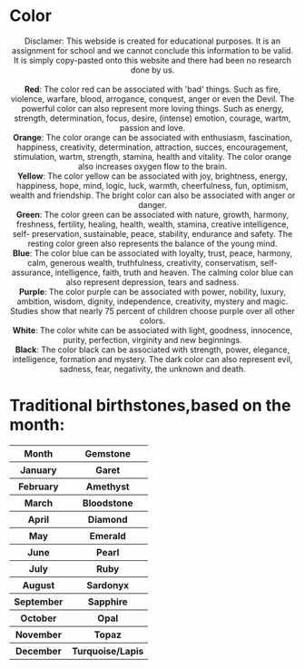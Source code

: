 <!DOCTYPE html>
<head>
  <title>Color</title>
  <style>
    p {
    text-align: center;
    font-size: 10 px;
    }
  </style>
  <body>
    <h1>Color</h1>
    <p>Disclamer: This webside is created for educational purposes. It is an assignment for school and we cannot conclude this information to be valid. It is simply            copy-pasted onto this website and there had been no research done by us. <br><br>
      <b>Red</b>: The color red can be associated with 'bad' things. Such as fire, violence, warfare, blood, arrogance, conquest, anger or even the Devil. The powerful         color can also represent more loving things. Such as energy, strength, determination, focus, desire, (intense) emotion, courage, wartm, passion and love. <br>
      <b>Orange</b>: The color orange can be associated with enthusiasm, fascination, happiness, creativity, determination, attraction, succes, encouragement,                 stimulation, wartm, strength, stamina, health and vitality. The color orange also increases oxygen flow to the brain. <br>
      <b>Yellow</b>: The color yellow can be associated with joy, brightness, energy, happiness, hope, mind, logic, luck, warmth, cheerfulness, fun, optimism, wealth and       friendship. The bright color can also be associated with anger or danger. <br>
      <b>Green</b>: The color green can be associated with nature, growth, harmony, freshness, fertility, healing, health, wealth, stamina, creative intelligence, self-       preservation, sustainable, peace, stability, endurance and safety. The resting color green also represents the balance of the young mind. <br>
      <b>Blue</b>: The color blue can be associated with loyalty, trust, peace, harmony, calm, generous wealth, truthfulness, creativity, conservatism, self-assurance,         intelligence, faith, truth and heaven. The calming color blue can also represent depression, tears and sadness. <br>
      <b>Purple</b>: The color purple can be associated with power, nobility, luxury, ambition, wisdom, dignity, independence, creativity, mystery and magic. Studies           show that nearly 75 percent of children choose purple over all other colors. <br>
      <b>White</b>: The color white can be associated with light, goodness, innocence, purity, perfection, virginity and new beginnings. <br>
      <b>Black</b>: The color black can be associated with strength, power, elegance, intelligence, formation and mystery. The dark color can also represent evil,             sadness, fear, negativity, the unknown and death. <br>
    <h1>Traditional birthstones,based on the month:</h1>
      <table>
        <tr>
          <th>Month</th>
          <th>Gemstone</th>
        </tr>
        <tr>
          <th>January</th>
          <th>Garet</th>
        </tr>
        <tr>
          <th>February</th>
          <th>Amethyst</th>
        </tr>
        <tr>
          <th>March</th>
          <th>Bloodstone</th>
        </tr>
        <tr>
          <th>April</th>
          <th>Diamond</th>
        </tr>
        <tr>
          <th>May</th>
          <th>Emerald</th>
        </tr>
        <tr>
          <th>June</th>
          <th>Pearl</th>
        </tr>
        <tr>
          <th>July</th>
          <th>Ruby</th>
        </tr>
        <tr>
          <th>August</th>
          <th>Sardonyx</th>
        </tr>
        <tr>
          <th>September</th>
          <th>Sapphire</th>
        </tr>
        <tr>
          <th>October</th>
          <th>Opal</th>
        </tr>
        <tr>
          <th>November</th>
          <th>Topaz</th>
        </tr>
        <tr>
          <th>December</th>
          <th>Turquoise/Lapis</th>
        </tr>
    </table>
    </p>
  </body>
       
